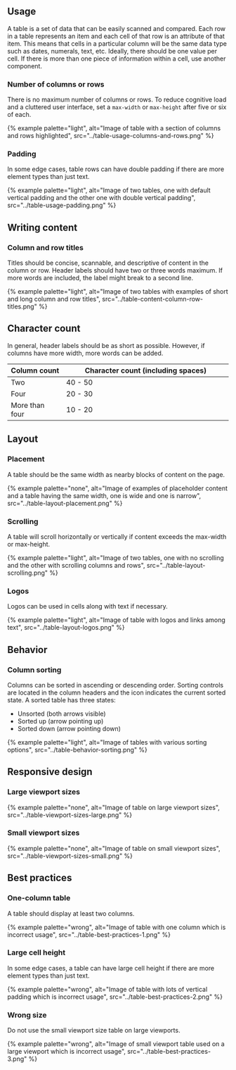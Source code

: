 ## Usage

A table is a set of data that can be easily scanned and compared. Each row in a table represents an item and each cell of that row is an attribute of that item. This means that cells in a particular column will be the same data type such as dates, numerals, text, etc. Ideally, there should be one value per cell. If there is more than one piece of information within a cell, use another component.

### Number of columns or rows

There is no maximum number of columns or rows. To reduce cognitive load and a cluttered user interface, set a `max-width` or `max-height` after five or six of each.

{% example palette="light",
           alt="Image of table with a section of columns and rows highlighted",
           src="../table-usage-columns-and-rows.png" %}

### Padding

In some edge cases, table rows can have double padding if there are more element types than just text.

{% example palette="light",
           alt="Image of two tables, one with default vertical padding and the other one with double vertical padding",
           src="../table-usage-padding.png" %}

## Writing content

### Column and row titles

Titles should be concise, scannable, and descriptive of content in the column or row. Header labels should have two or three words maximum. If more words are included, the label might break to a second line.

{% example palette="light",
           alt="Image of two tables with examples of short and long column and row titles",
           src="../table-content-column-row-titles.png" %}

## Character count

In general, header labels should be as short as possible. However, if columns have more width, more words can be added.

<rh-table>
  <table>
    <colgroup>
        <col style="width: 25%" />
        <col />
    </colgroup>
    <thead>
      <tr>
        <th data-label="Column count" scope="col">Column count</th>
        <th data-label="Character count" scope="col">Character count (including spaces)</th>
      </tr>
    </thead>
    <tbody>
        <tr>
            <td data-label="Column count">Two</td>
            <td data-label="Character count">40 - 50</td>
        </tr>
        <tr>
            <td data-label="Column count">Four</td>
            <td data-label="Character count">20 - 30</td>
        </tr>
        <tr>
            <td data-label="Column count">More than four</td>
            <td data-label="Character count">10 - 20</td>
        </tr>
    </tbody>
  </table>
</rh-table>

<!-- | Column count {style="width: 50%" } | Character count |
| ---------------------------------- | --------------- |
| Two                                | 40 - 50         |
| Four                               | 20 - 30         |
| More than four                     | 10 - 20         | -->

## Layout

### Placement

A table should be the same width as nearby blocks of content on the page.

{% example palette="none",
           alt="Image of examples of placeholder content and a table having the same width, one is wide and one is narrow",
           src="../table-layout-placement.png" %}

### Scrolling

A table will scroll horizontally or vertically if content exceeds the max-width or max-height.

{% example palette="light",
           alt="Image of two tables, one with no scrolling and the other with scrolling columns and rows",
           src="../table-layout-scrolling.png" %}

### Logos

Logos can be used in cells along with text if necessary.

{% example palette="light",
           alt="Image of table with logos and links among text",
           src="../table-layout-logos.png" %}

## Behavior

### Column sorting

Columns can be sorted in ascending or descending order. Sorting controls are located in the column headers and the icon indicates the current sorted state. A sorted table has three states:

- Unsorted (both arrows visible)
- Sorted up (arrow pointing up)
- Sorted down (arrow pointing down)


{% example palette="light",
           alt="Image of tables with various sorting options",
           src="../table-behavior-sorting.png" %}

## Responsive design 

### Large viewport sizes 

{% example palette="none",
           alt="Image of table on large viewport sizes",
           src="../table-viewport-sizes-large.png" %}

### Small viewport sizes 

{% example palette="none",
           alt="Image of table on small viewport sizes",
           src="../table-viewport-sizes-small.png" %}

## Best practices

### One-column table

A table should display at least two columns.

{% example palette="wrong",
           alt="Image of table with one column which is incorrect usage",
           src="../table-best-practices-1.png" %}

### Large cell height

In some edge cases, a table can have large cell height if there are more element types than just text.

{% example palette="wrong",
           alt="Image of table with lots of vertical padding which is incorrect usage",
           src="../table-best-practices-2.png" %}

### Wrong size

Do not use the small viewport size table on large viewports.

{% example palette="wrong",
           alt="Image of small viewport table used on a large viewport which is incorrect usage",
           src="../table-best-practices-3.png" %}